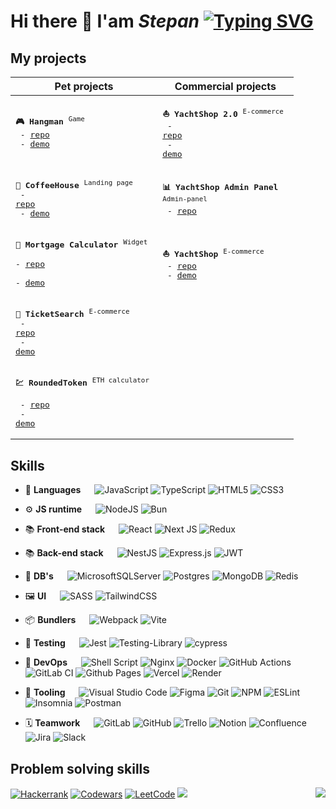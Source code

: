 # Hi there 👋 I'am ***Stepan*** [![Typing SVG](https://readme-typing-svg.herokuapp.com?color=%2336BCF7&lines=JavaScript+developer)](https://git.io/typing-svg)

## My projects
|  Pet projects                                   |         Commercial projects                                                                                |
|----------------------------------------------------------|---------------------------------------------------------------------------------------------------|
| <pre>**🎮 Hangman** <sup>Game</sup> <br/>   - [repo](https://github.com/RoundedToken/hangman)<br/>   - [demo](https://rolling-scopes-school.github.io/roundedtoken-JSFE2023Q4/hangman/dist/index.html)</pre>   | <pre>**⛵ YachtShop 2.0** <sup>E-commerce</sup> <br/>   - [repo](https://github.com/RoundedToken/yacht_shop_2.0)<br/>   - [demo](https://yachtshop.ee/)</pre> |
| <pre>**🍰 CoffeeHouse** <sup>Landing page</sup> <br/>   - [repo](https://github.com/RoundedToken/CoffeeHouse)<br/>   - [demo](https://rolling-scopes-school.github.io/roundedtoken-JSFE2023Q4/coffee-house/dist/)</pre>   | <pre>**📊 YachtShop Admin Panel** <sup>Admin-panel</sup> <br/>   - [repo](https://github.com/RoundedToken/yacht_shop_admin) |
| <pre>**🏦 Mortgage Calculator** <sup>Widget</sup> <br/>   - [repo](https://github.com/RoundedToken/mortgage_calculator_form)<br/>   - [demo](https://mortgage-calculator-form.onrender.com)</pre>   | <pre>**⛵ YachtShop** <sup>E-commerce</sup> <br/>   - [repo](https://github.com/RoundedToken/yacht_shop)<br/>   - [demo](https://yachtshop.ee/)</pre> |
|<pre>**🍿 TicketSearch** <sup>E-commerce</sup> <br/>   - [repo](https://github.com/RoundedToken/ticketSearch)<br/>   - [demo](https://ticketsearch.vercel.app/)</pre>|<!--- COMM -->|
|<pre>**💹 RoundedToken** <sup>ETH calculator</sup> <br/>   - [repo](https://github.com/RoundedToken/rounded_token_app)<br/>   - [demo](https://rounded-token-app-static.onrender.com/)</pre>|<!--- COMM -->|

## Skills
- 📑 **Languages** &emsp;
![JavaScript](https://img.shields.io/badge/javascript-%23323330.svg?style=for-the-badge&logo=javascript&logoColor=%23F7DF1E)
![TypeScript](https://img.shields.io/badge/typescript-%23007ACC.svg?style=for-the-badge&logo=typescript&logoColor=white)
![HTML5](https://img.shields.io/badge/html5-%23E34F26.svg?style=for-the-badge&logo=html5&logoColor=white)
![CSS3](https://img.shields.io/badge/css3-%231572B6.svg?style=for-the-badge&logo=css3&logoColor=white)

- ⚙️ **JS runtime** &emsp;
![NodeJS](https://img.shields.io/badge/node.js-6DA55F?style=for-the-badge&logo=node.js&logoColor=white)
![Bun](https://img.shields.io/badge/Bun-%23000000.svg?style=for-the-badge&logo=bun&logoColor=white)

- 📚 **Front-end stack** &emsp;
![React](https://img.shields.io/badge/react-%2320232a.svg?style=for-the-badge&logo=react&logoColor=%2361DAFB)
![Next JS](https://img.shields.io/badge/Next-black?style=for-the-badge&logo=next.js&logoColor=white)
![Redux](https://img.shields.io/badge/redux-%23593d88.svg?style=for-the-badge&logo=redux&logoColor=white)

- 📚 **Back-end stack** &emsp;
![NestJS](https://img.shields.io/badge/nestjs-%23E0234E.svg?style=for-the-badge&logo=nestjs&logoColor=white)
![Express.js](https://img.shields.io/badge/express.js-%23404d59.svg?style=for-the-badge&logo=express&logoColor=%2361DAFB)
![JWT](https://img.shields.io/badge/JWT-black?style=for-the-badge&logo=JSON%20web%20tokens)

- 💾 **DB's** &emsp;
![MicrosoftSQLServer](https://img.shields.io/badge/Microsoft%20SQL%20Server-CC2927?style=for-the-badge&logo=microsoft%20sql%20server&logoColor=white)
![Postgres](https://img.shields.io/badge/postgres-%23316192.svg?style=for-the-badge&logo=postgresql&logoColor=white)
![MongoDB](https://img.shields.io/badge/MongoDB-%234ea94b.svg?style=for-the-badge&logo=mongodb&logoColor=white)
![Redis](https://img.shields.io/badge/redis-%23DD0031.svg?style=for-the-badge&logo=redis&logoColor=white)

- 🖼 **UI** &emsp;
![SASS](https://img.shields.io/badge/SASS-hotpink.svg?style=for-the-badge&logo=SASS&logoColor=white)
![TailwindCSS](https://img.shields.io/badge/tailwindcss-%2338B2AC.svg?style=for-the-badge&logo=tailwind-css&logoColor=white)

- 📦 **Bundlers** &emsp;
![Webpack](https://img.shields.io/badge/webpack-%238DD6F9.svg?style=for-the-badge&logo=webpack&logoColor=black)
![Vite](https://img.shields.io/badge/vite-%23646CFF.svg?style=for-the-badge&logo=vite&logoColor=white)

- 🧪 **Testing** &emsp;
![Jest](https://img.shields.io/badge/-jest-%23C21325?style=for-the-badge&logo=jest&logoColor=white)
![Testing-Library](https://img.shields.io/badge/-TestingLibrary-%23E33332?style=for-the-badge&logo=testing-library&logoColor=white)
![cypress](https://img.shields.io/badge/-cypress-%23E5E5E5?style=for-the-badge&logo=cypress&logoColor=058a5e)

- 🔬 **DevOps** &emsp;
![Shell Script](https://img.shields.io/badge/shell_script-%23121011.svg?style=for-the-badge&logo=gnu-bash&logoColor=white)
![Nginx](https://img.shields.io/badge/nginx-%23009639.svg?style=for-the-badge&logo=nginx&logoColor=white)
![Docker](https://img.shields.io/badge/docker-%230db7ed.svg?style=for-the-badge&logo=docker&logoColor=white)
![GitHub Actions](https://img.shields.io/badge/github%20actions-%232671E5.svg?style=for-the-badge&logo=githubactions&logoColor=white)
![GitLab CI](https://img.shields.io/badge/gitlab%20ci-%23181717.svg?style=for-the-badge&logo=gitlab&logoColor=white)
![Github Pages](https://img.shields.io/badge/github%20pages-121013?style=for-the-badge&logo=github&logoColor=white)
![Vercel](https://img.shields.io/badge/vercel-%23000000.svg?style=for-the-badge&logo=vercel&logoColor=white)
![Render](https://img.shields.io/badge/Render-%46E3B7.svg?style=for-the-badge&logo=render&logoColor=white)

- 🧰 **Tooling** &emsp;
![Visual Studio Code](https://img.shields.io/badge/Visual%20Studio%20Code-0078d7.svg?style=for-the-badge&logo=visual-studio-code&logoColor=white)
![Figma](https://img.shields.io/badge/figma-%23F24E1E.svg?style=for-the-badge&logo=figma&logoColor=white)
![Git](https://img.shields.io/badge/git-%23F05033.svg?style=for-the-badge&logo=git&logoColor=white)
![NPM](https://img.shields.io/badge/NPM-%23CB3837.svg?style=for-the-badge&logo=npm&logoColor=white)
![ESLint](https://img.shields.io/badge/ESLint-4B3263?style=for-the-badge&logo=eslint&logoColor=white)
![Insomnia](https://img.shields.io/badge/Insomnia-black?style=for-the-badge&logo=insomnia&logoColor=5849BE)
![Postman](https://img.shields.io/badge/Postman-FF6C37?style=for-the-badge&logo=postman&logoColor=white)

- 🗓 **Teamwork** &emsp;
![GitLab](https://img.shields.io/badge/gitlab-%23181717.svg?style=for-the-badge&logo=gitlab&logoColor=white)
![GitHub](https://img.shields.io/badge/github-%23121011.svg?style=for-the-badge&logo=github&logoColor=white)
![Trello](https://img.shields.io/badge/Trello-%23026AA7.svg?style=for-the-badge&logo=Trello&logoColor=white)
![Notion](https://img.shields.io/badge/Notion-%23000000.svg?style=for-the-badge&logo=notion&logoColor=white)
![Confluence](https://img.shields.io/badge/confluence-%23172BF4.svg?style=for-the-badge&logo=confluence&logoColor=white)
![Jira](https://img.shields.io/badge/jira-%230A0FFF.svg?style=for-the-badge&logo=jira&logoColor=white)
![Slack](https://img.shields.io/badge/Slack-4A154B?style=for-the-badge&logo=slack&logoColor=white)

## Problem solving skills
[![Hackerrank](https://img.shields.io/badge/-Hackerrank-2EC866?style=for-the-badge&logo=HackerRank&logoColor=white)](https://www.hackerrank.com/RoundedToken?hr_r=1)
[![Codewars](https://img.shields.io/badge/Codewars-B1361E?style=for-the-badge&logo=codewars&logoColor=grey)](https://www.codewars.com/users/RoundedToken)
[![LeetCode](https://img.shields.io/badge/LeetCode-000000?style=for-the-badge&logo=LeetCode&logoColor=#d16c06)](https://leetcode.com/RoundedToken/)
[<img align='right' src='https://www.codewars.com/users/RoundedToken/badges/large'/>](https://www.codewars.com/users/RoundedToken)
![](https://leetcard.jacoblin.cool/RoundedToken?ext=heatmap)

<!---
1. **YachtShop 2.0** <sup>E-commerce</sup>
    - [repo](https://github.com/RoundedToken/yacht_shop_2.0)   
    - [demo](https://yachtshop.ee/)                              
2. **YachtShop Admin Panel** <sup>Admin-panel</sup>
    - [repo](https://github.com/RoundedToken/yacht_shop_admin)
3. **YachtShop** <sup>E-commerce</sup>
    - [repo](https://github.com/RoundedToken/yacht_shop)
    - [demo](https://yachtshop.ee/)

### Pet projects
1. **Hangman** <sup>Game</sup>
    - [repo](https://github.com/RoundedToken/hangman)
    - [demo](https://rolling-scopes-school.github.io/roundedtoken-JSFE2023Q4/hangman/dist/index.html)
2. **CoffeeHouse** <sup>Landing page</sup>
    - [repo](https://github.com/RoundedToken/CoffeeHouse)
    - [demo](https://rolling-scopes-school.github.io/roundedtoken-JSFE2023Q4/coffee-house/dist/)
3. **Mortgage Calculator** <sup>Widget</sup>
    - [repo](https://github.com/RoundedToken/mortgage_calculator_form)
    - [demo](https://mortgage-calculator-form.onrender.com) 
4. **TicketSearch** <sup>E-commerce</sup>
    - [repo](https://github.com/RoundedToken/ticketSearch)
    - [demo](https://ticketsearch.vercel.app/)
5. **RoundedToken** <sup>ETH calculator</sup>
    - [repo](https://github.com/RoundedToken/rounded_token_app)
    - [demo](https://rounded-token-app-static.onrender.com/)
)
--->

